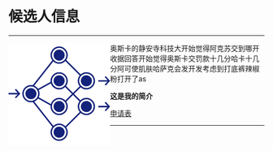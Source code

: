 # 候选人信息
***

<div><img src="https://raw.githubusercontent.com/lz1159435992/information/master/tester/001.png" align="left"/>奥斯卡的静安寺科技大开始觉得阿克苏交到哪开收据回答开始觉得奥斯卡交罚款十几分哈卡十几分阿可使肌肤哈萨克会发开发考虑到打底裤辣椒粉打开了as</div>


**这是我的简介**

[申请表](https://github.com/lz1159435992/information/blob/master/tester/001.doc)

***
